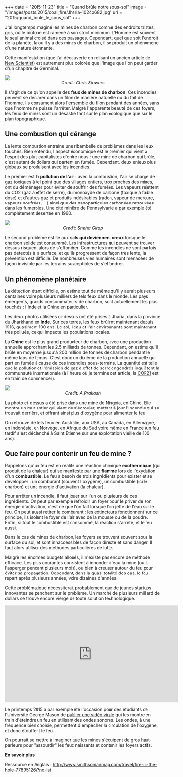 +++
date = "2015-11-23"
title = "Quand brûle notre sous-sol"
image = "/images/posts/2015/coal_fire/Jharia-1024x682.jpg"
url = "2015/quand_brule_le_sous_sol"
+++

J'ai longtemps imaginé les mines de charbon comme des endroits tristes, gris, où le biotope est ramené à son strict minimum. L'Homme est souvent le seul animal croisé dans ces paysages. Cependant, quel que soit l'endroit de la planète, là où il y a des mines de charbon, il se produit un phénomène d'une nature étonnante.

Cette manifestation (que j'ai découverte en relisant un ancien article de [New Scientist](https://www.newscientist.com/)) est autrement plus colorée que l'image que l'on peut garder d'un chapitre de Germinal.

<img src="/images/posts/2015/coal_fire/coal_fire_chris_stowers.jpg" class="responsive" />
<center><i>Credit: Chris Stowers</i></center>

Il s'agit de ce qu'on appelle des **feux de mines de charbon**. Ces incendies peuvent se déclarer dans un filon de manière naturelle ou du fait de l'homme. Ils consument alors l'ensemble du filon pendant des années, sans que l'homme ne puisse l'arrêter. Malgré l'apparente beauté de ces foyers, les feux de mines sont un désastre tant sur le plan écologique que sur le plan topographique.

## Une combustion qui dérange
La lente combustion entraine une ribambelle de problèmes dans les lieux touchés. Bien entendu, l'aspect économique est le premier qui vient à l'esprit des plus capitalistes d'entre nous : une mine de charbon qui brûle, c'est autant de dollars qui partent en fumée. Cependant, deux enjeux plus globaux se produisent avec les incendies.

Le premier est la **pollution de l'air** : avec la combustion, l'air se charge de gaz toxiques à tel point que des villages entiers, trop proches des mines, ont du déménager pour éviter de souffrir des fumées. Les vapeurs rejettent du CO2 (gaz à effet de serre), du monoxyde de carbone (toxique à faible dose) et d'autres gaz et produits indésirables (radon, vapeur de mercure, vapeurs soufrées, ...) ainsi que des nanoparticules carbonées retrouvées dans les fumeroles. Une cité minière de Pennsylvanie a par exemple été complétement desertée en 1960.


<img src="/images/posts/2015/coal_fire/Jharia-1024x682.jpg" class="responsive" />
<center><i>Credit: Sneha Girap</i></center>

Le second problème est lié aux **sols qui deviennent creux** lorsque le charbon solide est consummé. Les infrastructures qui peuvent se trouver dessus risquent alors de s'effondrer. Comme les incendies ne sont parfois pas detectés à la surface, et qu'ils progressent de façon très lente, la prévention est difficile. De nombreuses vies humaines sont menacées de façon invisible par les terrains susceptibles de s'effondrer.

## Un phénomène planétaire
La détection étant difficile, on estime tout de même qu'il y aurait plusieurs centaines voire plusieurs milliers de tels feux dans le monde. Les pays émergents, grands consommateurs de charbon, sont actuellement les plus touchés : l'Inde et la Chine en particulier.

Les deux photos utilisées ci-dessus ont été prises à Jharia, dans la province du Jharkhand en **Inde**. Sur ces terres, les feux brûlent maintenant depuis 1916, quasiment 100 ans. Le sol, l'eau et l'air environnants sont maintenant très pollués, ce qui impacte les populations locales.

La **Chine** est le plus grand producteur de charbon, avec une production annuelle approchant les 2.5 milliards de tonnes. Cependant, on estime qu'il brûle en moyenne jusqu'à 200 million de tonnes de charbon pendant le même laps de temps. C'est donc un dixième de la production annuelle qui part en fumée à cause de ces incendies sous-terrains. La quantité est telle que la pollution et l'émission de gaz à effet de serre engendrés inquiètent la communauté internationale (à l'heure où je termine cet article, la [COP21](http://www.cop21paris.org/) est en train de commencer).

<img src="/images/posts/2015/coal_fire/burning_rock1.jpg" class="responsive" />
<center><i>Credit: A.Prakash</i></center>

La photo ci-dessus a été prise dans une mine de Ningxia, en Chine. Elle montre un mur entier qui vient de s'écrouler, mettant à jour l'incendie qui se trouvait derrière, et offrant ainsi plus d'oxygène pour alimenter le feu.

On retrouve de tels feux en Australie, aux USA, au Canada, en Allemagne, en Indonésie, en Norvège, en Afrique du Sud voire même en France (un feu tardif s'est déclenché à Saint Etienne sur une exploitation vieille de 100 ans).

## Que faire pour contenir un feu de mine ?

Rappelons qu'un feu est en réalité une réaction chimique **exothermique** (qui produit de la chaleur) qui se manifeste par une **flamme** lors de l'oxydation d'un **combustible**. Le feu a besoin de trois ingrédients pour exister et se développer : un comburant (souvent l'oxygène), un combustible (ici le charbon) et une énergie d'activation (la chaleur).

Pour arrêter un incendie, il faut jouer sur l'un ou plusieurs de ces ingrédients. On peut par exemple refroidir un foyer pour le priver de son énergie d'activation, c'est ce que l'on fait lorsque l'on jette de l'eau sur le feu. On peut aussi retirer le comburant : les extincteurs fonctionnent sur ce principe, ils isolent le foyer de l'air avec de la mousse ou de la poudre. Enfin, si tout le combustible est consommé, la réaction s'arrète, et le feu aussi.

Dans le cas de mines de charbon, les foyers se trouvent souvent sous la surface du sol, et sont innaccessibles de façon directe et sans danger. Il faut alors utiliser des méthodes particulières de lutte.

Malgrè les énormes budgets alloués, il n'existe pas encore de méthode efficace. Les plus courantes consistent à innonder d'eau la mine (ou à l'asperger pendant plusieurs mois), ou bien à creuser autour du feu pour éviter sa propagation. Cependant, dans la quasi totalité des cas, le feu repart après plusieurs années, voire dizaines d'années.

Cette problématique nécessiterait probablement que de jeunes startups innovantes se penchent sur le problème. Un marché de plusieurs milliard de dollars se trouve encore vierge de toute solution technologique.

<iframe width="560" height="315" src="https://www.youtube.com/embed/uPVQMZ4ikvM" frameborder="0" allowfullscreen></iframe>

Le printemps 2015 a par exemple été l'occasion pour des étudiants de l'Université George Mason de [publier une vidéo virale](http://www.foxnews.com/tech/2015/03/27/bass-battles-blaze-george-mason-students-invent-sound-based-fire-extinguisher.html) qui les montre en train d'éteindre un feu en utilisant des ondes sonores. Les ondes, à une fréquence bien choisie, permettent d'empêcher la circulation de l'oxygène, et donc étouffent le feu.

On pourrait se mettre à imaginer que les mines s'équipent de gros haut-parleurs pour "assourdir" les feux naissants et contenir les foyers actifs.




**En savoir plus**

  Ressource en Anglais : http://www.smithsonianmag.com/travel/fire-in-the-hole-77895126/?no-ist
